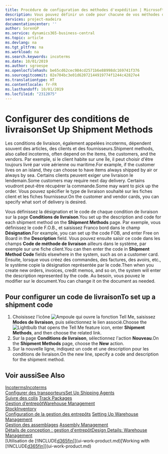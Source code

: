 ```yaml
---
title: Procédure de configuration des méthodes d'expédition | Microsoft Docs
description: Vous pouvez définir un code pour chacune de vos méthodes d'expédition offertes, par exemple, saisir les informations qui les concernent.
services: project-madeira
documentationcenter: ''
author: SorenGP
ms.service: dynamics365-business-central
ms.topic: article
ms.devlang: na
ms.tgt_pltfrm: na
ms.workload: na
ms.search.keywords: incoterms
ms.date: 10/01/2019
ms.author: sgroespe
ms.openlocfilehash: be65cd62cec984cd2571b6e88998dc169741f376
ms.sourcegitcommit: 02e704bc3e01d62072144919774f1244c42827e4
ms.translationtype: HT
ms.contentlocale: fr-FR
ms.lasthandoff: 10/01/2019
ms.locfileid: "2312075"
---
```

# <a name="set-up-shipment-methods"></a><span data-ttu-id="6cc7a-103">Configurer des conditions de livraison</span><span class="sxs-lookup"><span data-stu-id="6cc7a-103">Set Up Shipment Methods</span></span>
<span data-ttu-id="6cc7a-104">Les conditions de livraison, également appelées incoterms, dépendent souvent des articles, des clients et des fournisseurs.</span><span class="sxs-lookup"><span data-stu-id="6cc7a-104">Shipment methods, also called incoterms, often depend on the items, the customers, and the vendors.</span></span> <span data-ttu-id="6cc7a-105">Par exemple, si le client habite sur une île, il peut choisir d'être toujours livré par voie aérienne ou maritime.</span><span class="sxs-lookup"><span data-stu-id="6cc7a-105">For example, if the customer lives on an island, they can choose to have items always shipped by air or always by sea.</span></span> <span data-ttu-id="6cc7a-106">Certains clients peuvent exiger une livraison le lendemain.</span><span class="sxs-lookup"><span data-stu-id="6cc7a-106">Some customers may require next day delivery.</span></span> <span data-ttu-id="6cc7a-107">Certains voudront peut-être récupérer la commande.</span><span class="sxs-lookup"><span data-stu-id="6cc7a-107">Some may want to pick up the order.</span></span> <span data-ttu-id="6cc7a-108">Vous pouvez spécifier le type de livraison souhaité sur les fiches client et les fiches fournisseur.</span><span class="sxs-lookup"><span data-stu-id="6cc7a-108">On the customer and vendor cards, you can specify what sort of delivery is desired.</span></span>

<span data-ttu-id="6cc7a-109">Vous définissez la désignation et le code de chaque condition de livraison sur la page **Conditions de livraison**.</span><span class="sxs-lookup"><span data-stu-id="6cc7a-109">You set up the description and code for each shipment method on the **Shipment Methods** page.</span></span> <span data-ttu-id="6cc7a-110">Par exemple, vous définissez le code F.O.B., et saisissez Franco bord dans le champ **Désignation**.</span><span class="sxs-lookup"><span data-stu-id="6cc7a-110">For example, you can set up the code FOB, and enter Free on Board in the **Description** field.</span></span> <span data-ttu-id="6cc7a-111">Vous pouvez ensuite saisir ce code dans les champs **Code de méthode de livraison** ailleurs dans le système, par exemple sur une fiche client.</span><span class="sxs-lookup"><span data-stu-id="6cc7a-111">You can then enter the code in **Shipment Method Code** fields elsewhere in the system, such as on a customer card.</span></span> <span data-ttu-id="6cc7a-112">Ensuite, lorsque vous créez des commandes, des factures, des avoirs, etc., le système copie la désignation représentée par le code.</span><span class="sxs-lookup"><span data-stu-id="6cc7a-112">Then when you create new orders, invoices, credit memos, and so on, the system will enter the description represented by the code.</span></span> <span data-ttu-id="6cc7a-113">Au besoin, vous pouvez le modifier sur le document.</span><span class="sxs-lookup"><span data-stu-id="6cc7a-113">You can change it on the document as needed.</span></span>

## <a name="to-set-up-a-shipment-code"></a><span data-ttu-id="6cc7a-114">Pour configurer un code de livraison</span><span class="sxs-lookup"><span data-stu-id="6cc7a-114">To set up a shipment code</span></span>
1. <span data-ttu-id="6cc7a-115">Choisissez l'icône ![Ampoule qui ouvre la fonction Tell Me](media/ui-search/search_small.png "Dites-moi ce que vous voulez faire"), saisissez **Modes de livraison**, puis sélectionnez le lien associé.</span><span class="sxs-lookup"><span data-stu-id="6cc7a-115">Choose the ![Lightbulb that opens the Tell Me feature](media/ui-search/search_small.png "Tell me what you want to do") icon, enter **Shipment Methods**, and then choose the related link.</span></span>
2. <span data-ttu-id="6cc7a-116">Sur la page **Conditions de livraison**, sélectionnez l'action **Nouveau**.</span><span class="sxs-lookup"><span data-stu-id="6cc7a-116">On the **Shipment Methods** page, choose the **New** action.</span></span>
3. <span data-ttu-id="6cc7a-117">Sur la nouvelle ligne, indiquez un code et une description pour les conditions de livraison.</span><span class="sxs-lookup"><span data-stu-id="6cc7a-117">On the new line, specify a code and description for the shipment method.</span></span>

## <a name="see-also"></a><span data-ttu-id="6cc7a-118">Voir aussi</span><span class="sxs-lookup"><span data-stu-id="6cc7a-118">See Also</span></span>
[<span data-ttu-id="6cc7a-119">Incoterms</span><span class="sxs-lookup"><span data-stu-id="6cc7a-119">Incoterms</span></span>](https://iccwbo.org/resources-for-business/incoterms-rules)  
[<span data-ttu-id="6cc7a-120">Configurer des transporteurs</span><span class="sxs-lookup"><span data-stu-id="6cc7a-120">Set Up Shipping Agents</span></span>](sales-how-to-set-up-shipping-agents.md)  
<span data-ttu-id="6cc7a-121">[Suivre des colis](sales-how-track-packages.md)  </span><span class="sxs-lookup"><span data-stu-id="6cc7a-121">[Track Packages](sales-how-track-packages.md)  </span></span>  
[<span data-ttu-id="6cc7a-122">Gestion d’entrepôt</span><span class="sxs-lookup"><span data-stu-id="6cc7a-122">Warehouse Management</span></span>](warehouse-manage-warehouse.md)  
[<span data-ttu-id="6cc7a-123">Stock</span><span class="sxs-lookup"><span data-stu-id="6cc7a-123">Inventory</span></span>](inventory-manage-inventory.md)  
<span data-ttu-id="6cc7a-124">[Configuration de la gestion des entrepôts](warehouse-setup-warehouse.md)   </span><span class="sxs-lookup"><span data-stu-id="6cc7a-124">[Setting Up Warehouse Management](warehouse-setup-warehouse.md)   </span></span>  
<span data-ttu-id="6cc7a-125">[Gestion des assemblages](assembly-assemble-items.md)  </span><span class="sxs-lookup"><span data-stu-id="6cc7a-125">[Assembly Management](assembly-assemble-items.md)  </span></span>  
[<span data-ttu-id="6cc7a-126">Détails de conception : gestion d'entrepôt</span><span class="sxs-lookup"><span data-stu-id="6cc7a-126">Design Details: Warehouse Management</span></span>](design-details-warehouse-management.md)  
<span data-ttu-id="6cc7a-127">[Utilisation de [!INCLUDE[d365fin](includes/d365fin_md.md)]](ui-work-product.md)</span><span class="sxs-lookup"><span data-stu-id="6cc7a-127">[Working with [!INCLUDE[d365fin](includes/d365fin_md.md)]](ui-work-product.md)</span></span>  
